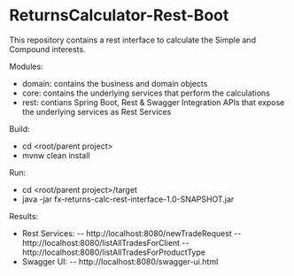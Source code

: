 # ReturnsCalculator-Rest-Boot

This repository contains a rest interface to calculate the Simple and Compound interests.

Modules:
  - domain: contains the business and domain objects
  - core: contains the underlying services that perform the calculations
  - rest: contians Spring Boot, Rest & Swagger Integration APIs that expose the underlying services as Rest Services
  
Build:
  - cd <root/parent project>
  - mvnw clean install
  
Run:
  - cd <root/parent project>/target
  - java -jar fx-returns-calc-rest-interface-1.0-SNAPSHOT.jar
  

Results:
  - Rest Services:
    -- http://localhost:8080/newTradeRequest
    -- http://localhost:8080/listAllTradesForClient
    -- http://localhost:8080/listAllTradesForProductType
  - Swagger UI: 
    -- http://localhost:8080/swagger-ui.html
  
